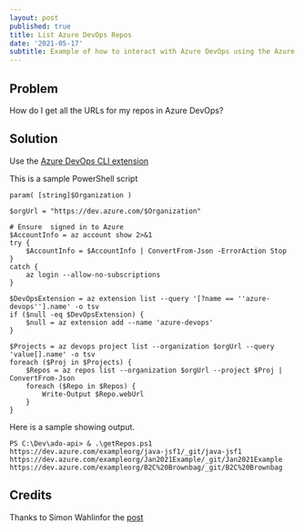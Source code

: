 ```yaml
---
layout: post
published: true
title: List Azure DevOps Repos
date: '2021-05-17'
subtitle: Example of how to interact with Azure DevOps using the Azure CLI Example 
---
```


## Problem
How do I get all the URLs for my repos in Azure DevOps?

## Solution
Use the [Azure DevOps CLI extension](https://docs.microsoft.com/en-us/azure/devops/cli/?view=azure-devops#:~:text=%20To%20start%20using%20the%20Azure%20DevOps%20extension,you%20set%20the%20default%20configuration%20for...%20More%20)

This is a sample PowerShell script

```
param( [string]$Organization )

$orgUrl = "https://dev.azure.com/$Organization"

# Ensure  signed in to Azure
$AccountInfo = az account show 2>&1
try {
    $AccountInfo = $AccountInfo | ConvertFrom-Json -ErrorAction Stop
}
catch {
    az login --allow-no-subscriptions
}

$DevOpsExtension = az extension list --query '[?name == ''azure-devops''].name' -o tsv
if ($null -eq $DevOpsExtension) {
    $null = az extension add --name 'azure-devops'
}

$Projects = az devops project list --organization $orgUrl --query 'value[].name' -o tsv
foreach ($Proj in $Projects) {
    $Repos = az repos list --organization $orgUrl --project $Proj | ConvertFrom-Json
    foreach ($Repo in $Repos) {
        Write-Output $Repo.webUrl
    }
}
```

Here is a sample showing output.
```
PS C:\Dev\ado-api> & .\getRepos.ps1
https://dev.azure.com/exampleorg/java-jsf1/_git/java-jsf1
https://dev.azure.com/exampleorg/Jan2021Example/_git/Jan2021Example
https://dev.azure.com/exampleorg/B2C%20Brownbag/_git/B2C%20Brownbag
```
## Credits
Thanks to Simon Wahlinfor the [post](https://blog.simonw.se/cloning-all-repositories-from-azure-devops-using-azure-cli/)

